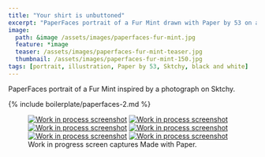 ```yaml
---
title: "Your shirt is unbuttoned"
excerpt: "PaperFaces portrait of a Fur Mint drawn with Paper by 53 on an iPad."
image: 
  path: &image /assets/images/paperfaces-fur-mint.jpg 
  feature: *image
  teaser: /assets/images/paperfaces-fur-mint-teaser.jpg
  thumbnail: /assets/images/paperfaces-fur-mint-150.jpg
tags: [portrait, illustration, Paper by 53, Sktchy, black and white]
---
```


PaperFaces portrait of a Fur Mint inspired by a photograph on Sktchy.

{% include boilerplate/paperfaces-2.md %}

<figure class="third">
	<a href="/assets/images/paperfaces-fur-mint-process-1-lg.jpg"><img src="/assets/images/paperfaces-fur-mint-process-1-600.jpg" alt="Work in process screenshot"></a>
	<a href="/assets/images/paperfaces-fur-mint-process-2-lg.jpg"><img src="/assets/images/paperfaces-fur-mint-process-2-600.jpg" alt="Work in process screenshot"></a>
	<a href="/assets/images/paperfaces-fur-mint-process-3-lg.jpg"><img src="/assets/images/paperfaces-fur-mint-process-3-600.jpg" alt="Work in process screenshot"></a>
	<a href="/assets/images/paperfaces-fur-mint-process-4-lg.jpg"><img src="/assets/images/paperfaces-fur-mint-process-4-600.jpg" alt="Work in process screenshot"></a>
	<a href="/assets/images/paperfaces-fur-mint-process-5-lg.jpg"><img src="/assets/images/paperfaces-fur-mint-process-5-600.jpg" alt="Work in process screenshot"></a>
	<a href="/assets/images/paperfaces-fur-mint-process-6-lg.jpg"><img src="/assets/images/paperfaces-fur-mint-process-6-600.jpg" alt="Work in process screenshot"></a>
	<figcaption>Work in progress screen captures Made with Paper.</figcaption>
</figure>
